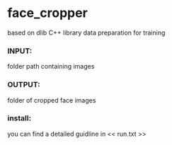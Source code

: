 # face_cropper
 based on dlib C++ library 
 data preparation for training 

### INPUT:
folder path containing images
### OUTPUT:
folder of cropped face images 

### install:
you can find a detailed guidline in << run.txt >>
